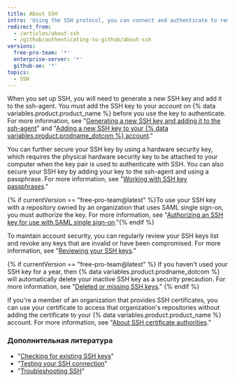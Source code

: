 ```yaml
---
title: About SSH
intro: 'Using the SSH protocol, you can connect and authenticate to remote servers and services. With SSH keys, you can connect to {% data variables.product.product_name %} without supplying your username and personal access token at each visit.'
redirect_from:
  - /articles/about-ssh
  - /github/authenticating-to-github/about-ssh
versions:
  free-pro-team: '*'
  enterprise-server: '*'
  github-ae: '*'
topics:
  - SSH
---
```


When you set up SSH, you will need to generate a new SSH key and add it to the ssh-agent. You must add the SSH key to your account on {% data variables.product.product_name %} before you use the key to authenticate. For more information, see "[Generating a new SSH key and adding it to the ssh-agent](/github/authenticating-to-github/generating-a-new-ssh-key-and-adding-it-to-the-ssh-agent)" and "[Adding a new SSH key to your {% data variables.product.prodname_dotcom %} account](/github/authenticating-to-github/adding-a-new-ssh-key-to-your-github-account)."

You can further secure your SSH key by using a hardware security key, which requires the physical hardware security key to be attached to your computer when the key pair is used to authenticate with SSH. You can also secure your SSH key by adding your key to the ssh-agent and using a passphrase. For more information, see "[Working with SSH key passphrases](/github/authenticating-to-github/working-with-ssh-key-passphrases)."

{% if currentVersion == "free-pro-team@latest" %}To use your SSH key with a repository owned by an organization that uses SAML single sign-on, you must authorize the key. For more information, see "[Authorizing an SSH key for use with SAML single sign-on](/articles/authorizing-an-ssh-key-for-use-with-saml-single-sign-on)."{% endif %}

To maintain account security, you can regularly review your SSH keys list and revoke any keys that are invalid or have been compromised. For more information, see "[Reviewing your SSH keys](/github/authenticating-to-github/reviewing-your-ssh-keys)."

{% if currentVersion == "free-pro-team@latest" %}
If you haven't used your SSH key for a year, then {% data variables.product.prodname_dotcom %} will automatically delete your inactive SSH key as a security precaution. For more information, see "[Deleted or missing SSH keys](/articles/deleted-or-missing-ssh-keys)."
{% endif %}

If you're a member of an organization that provides SSH certificates, you can use your certificate to access that organization's repositories without adding the certificate to your {% data variables.product.product_name %} account. For more information, see "[About SSH certificate authorities](/articles/about-ssh-certificate-authorities)."

### Дополнительная литература

- "[Checking for existing SSH keys](/articles/checking-for-existing-ssh-keys)"
- "[Testing your SSH connection](/articles/testing-your-ssh-connection)"
- "[Troubleshooting SSH](/articles/troubleshooting-ssh)"
